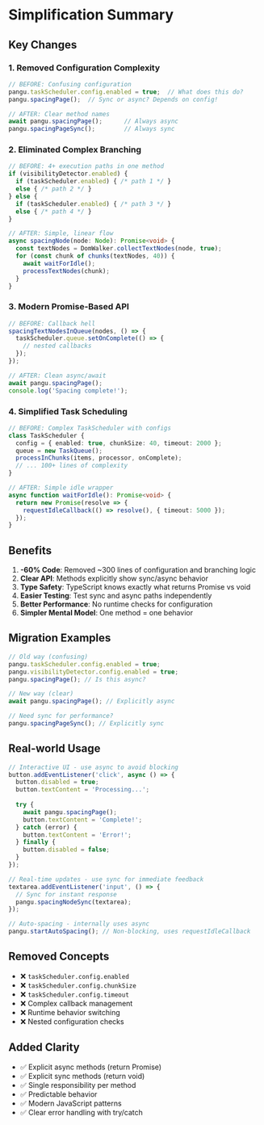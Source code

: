 # Simplification Summary

## Key Changes

### 1. Removed Configuration Complexity
```typescript
// BEFORE: Confusing configuration
pangu.taskScheduler.config.enabled = true;  // What does this do?
pangu.spacingPage();  // Sync or async? Depends on config!

// AFTER: Clear method names
await pangu.spacingPage();      // Always async
pangu.spacingPageSync();        // Always sync
```

### 2. Eliminated Complex Branching
```typescript
// BEFORE: 4+ execution paths in one method
if (visibilityDetector.enabled) {
  if (taskScheduler.enabled) { /* path 1 */ }
  else { /* path 2 */ }
} else {
  if (taskScheduler.enabled) { /* path 3 */ }
  else { /* path 4 */ }
}

// AFTER: Simple, linear flow
async spacingNode(node: Node): Promise<void> {
  const textNodes = DomWalker.collectTextNodes(node, true);
  for (const chunk of chunks(textNodes, 40)) {
    await waitForIdle();
    processTextNodes(chunk);
  }
}
```

### 3. Modern Promise-Based API
```typescript
// BEFORE: Callback hell
spacingTextNodesInQueue(nodes, () => {
  taskScheduler.queue.setOnComplete(() => {
    // nested callbacks
  });
});

// AFTER: Clean async/await
await pangu.spacingPage();
console.log('Spacing complete!');
```

### 4. Simplified Task Scheduling
```typescript
// BEFORE: Complex TaskScheduler with configs
class TaskScheduler {
  config = { enabled: true, chunkSize: 40, timeout: 2000 };
  queue = new TaskQueue();
  processInChunks(items, processor, onComplete);
  // ... 100+ lines of complexity
}

// AFTER: Simple idle wrapper
async function waitForIdle(): Promise<void> {
  return new Promise(resolve => {
    requestIdleCallback(() => resolve(), { timeout: 5000 });
  });
}
```

## Benefits

1. **-60% Code**: Removed ~300 lines of configuration and branching logic
2. **Clear API**: Methods explicitly show sync/async behavior
3. **Type Safety**: TypeScript knows exactly what returns Promise vs void
4. **Easier Testing**: Test sync and async paths independently
5. **Better Performance**: No runtime checks for configuration
6. **Simpler Mental Model**: One method = one behavior

## Migration Examples

```typescript
// Old way (confusing)
pangu.taskScheduler.config.enabled = true;
pangu.visibilityDetector.config.enabled = true;
pangu.spacingPage(); // Is this async?

// New way (clear)
await pangu.spacingPage(); // Explicitly async

// Need sync for performance?
pangu.spacingPageSync(); // Explicitly sync
```

## Real-world Usage

```typescript
// Interactive UI - use async to avoid blocking
button.addEventListener('click', async () => {
  button.disabled = true;
  button.textContent = 'Processing...';
  
  try {
    await pangu.spacingPage();
    button.textContent = 'Complete!';
  } catch (error) {
    button.textContent = 'Error!';
  } finally {
    button.disabled = false;
  }
});

// Real-time updates - use sync for immediate feedback
textarea.addEventListener('input', () => {
  // Sync for instant response
  pangu.spacingNodeSync(textarea);
});

// Auto-spacing - internally uses async
pangu.startAutoSpacing(); // Non-blocking, uses requestIdleCallback
```

## Removed Concepts

- ❌ `taskScheduler.config.enabled`
- ❌ `taskScheduler.config.chunkSize` 
- ❌ `taskScheduler.config.timeout`
- ❌ Complex callback management
- ❌ Runtime behavior switching
- ❌ Nested configuration checks

## Added Clarity

- ✅ Explicit async methods (return Promise)
- ✅ Explicit sync methods (return void)
- ✅ Single responsibility per method
- ✅ Predictable behavior
- ✅ Modern JavaScript patterns
- ✅ Clear error handling with try/catch